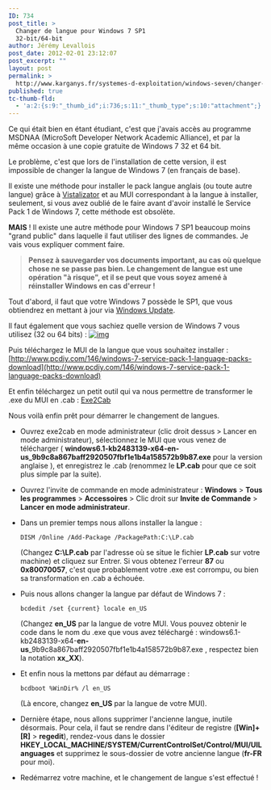 ```yaml
---
ID: 734
post_title: >
  Changer de langue pour Windows 7 SP1
  32-bit/64-bit
author: Jérémy Levallois
post_date: 2012-02-01 23:12:07
post_excerpt: ""
layout: post
permalink: >
  http://www.karganys.fr/systemes-d-exploitation/windows-seven/changer-de-langue-pour-windows-7-sp1-32-bit64-bit/
published: true
tc-thumb-fld:
  - 'a:2:{s:9:"_thumb_id";i:736;s:11:"_thumb_type";s:10:"attachment";}'
---
```


Ce qui était bien en étant étudiant, c'est que j'avais accès au programme MSDNAA (MicroSoft Developer Network Academic Alliance), et par la même occasion à une copie gratuite de Windows 7 32 et 64 bit.

Le problème, c'est que lors de l'installation de cette version, il est impossible de changer la langue de Windows 7 (en français de base).

Il existe une méthode pour installer le pack langue anglais (ou toute autre langue) grâce à [Vistalizator](http://www.froggie.sk/) et au MUI correspondant à la langue à installer, seulement, si vous avez oublié de le faire avant d'avoir installé le Service Pack 1 de Windows 7, cette méthode est obsolète.

**MAIS** ! Il existe une autre méthode pour Windows 7 SP1 beaucoup moins "grand public" dans laquelle il faut utiliser des lignes de commandes.
Je vais vous expliquer comment faire.

> **Pensez à sauvegarder vos documents important, au cas où quelque chose ne se passe pas bien.
Le changement de langue est une opération "à risque", et il se peut que vous soyez amené à réinstaller Windows en cas d'erreur !**

Tout d'abord, il faut que votre Windows 7 possède le SP1, que vous obtiendrez en mettant à jour via [Windows Update](http://windowsupdate.microsoft.com).

Il faut également que vous sachiez quelle version de Windows 7 vous utilisez (32 ou 64 bits) :
[![img](http://www.karganys.fr/wp-content/uploads/2012/02/32or64b-300x249.jpg)](http://www.karganys.fr/wp-content/uploads/2012/02/32or64b.jpg)

Puis téléchargez le MUI de la langue que vous souhaitez installer : [http://www.pcdiy.com/146/windows-7-service-pack-1-language-packs-download](http://www.pcdiy.com/146/windows-7-service-pack-1-language-packs-download)

Et enfin téléchargez un petit outil qui va nous permettre de transformer le .exe du MUI en .cab : [Exe2Cab](http://www.froggie.sk/download/exe2cab.exe)

Nous voilà enfin prêt pour démarrer le changement de langues.
- Ouvrez exe2cab en mode administrateur (clic droit dessus &gt; Lancer en mode administrateur), sélectionnez le MUI que vous venez de télécharger ( **windows6.1-kb2483139-x64-en-us_9b9c8a867baff2920507fbf1e1b4a158572b9b87.exe** pour la version anglaise ), et enregistrez le .cab (renommez le **LP.cab** pour que ce soit plus simple par la suite).
- Ouvrez l'invite de commande en mode administrateur : **Windows** &gt; **Tous les programmes** &gt; **Accessoires** &gt; Clic droit sur **Invite de Commande** &gt; **Lancer en mode administrateur**.
- Dans un premier temps nous allons installer la langue :
  ```dos
  DISM /Online /Add-Package /PackagePath:C:\LP.cab
  ```
  (Changez **C:\LP.cab** par l'adresse où se situe le fichier **LP.cab** sur votre machine) et cliquez sur Entrer.
  Si vous obtenez l'erreur **87** ou **0x80070057**, c'est que probablement votre .exe est corrompu, ou bien sa transformation en .cab a échouée.

- Puis nous allons changer la langue par défaut de Windows 7 :
  ```dos
  bcdedit /set {current} locale en_US
  ```
  (Changez **en_US** par la langue de votre MUI. Vous pouvez obtenir le code dans le nom du .exe que vous avez téléchargé : windows6.1-kb2483139-x64-**en-us**_9b9c8a867baff2920507fbf1e1b4a158572b9b87.exe , respectez bien la notation **xx_XX**).

- Et enfin nous la mettons par défaut au démarrage :
  ```dos
  bcdboot %WinDir% /l en_US
  ```
  (Là encore, changez **en_US** par la langue de votre MUI).

- Dernière étape, nous allons supprimer l'ancienne langue, inutile désormais. Pour cela, il faut se rendre dans l'éditeur de registre (**[Win]+[R]** &gt; **regedit**), rendez-vous dans le dossier **HKEY_LOCAL_MACHINE/SYSTEM/CurrentControlSet/Control/MUI/UILanguages** et supprimez le sous-dossier de votre ancienne langue (**fr-FR** pour moi).

- Redémarrez votre machine, et le changement de langue s'est effectué !
